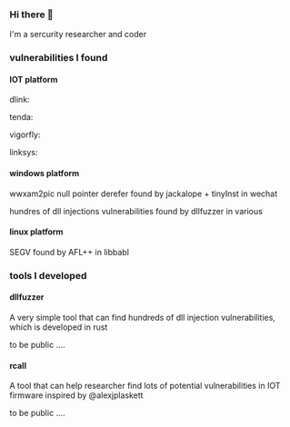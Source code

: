 ### Hi there 👋

<!--
**3072L/3072L** is a ✨ _special_ ✨ repository because its `README.md` (this file) appears on your GitHub profile.

Here are some ideas to get you started:

- 🔭 I’m currently working on ...
- 🌱 I’m currently learning ...
- 👯 I’m looking to collaborate on ...
- 🤔 I’m looking for help with ...
- 💬 Ask me about ...
- 📫 How to reach me: ...
- 😄 Pronouns: ...
- ⚡ Fun fact: ...
-->


I'm a sercurity researcher and coder


###  vulnerabilities I found


#### IOT platform

dlink:



tenda:



vigorfly:



linksys:




#### windows platform


wwxam2pic null pointer derefer found by jackalope + tinyInst in wechat


hundres of dll injections vulnerabilities found by dllfuzzer in various 

#### linux platform


SEGV found by AFL++ in libbabl


### tools I developed


#### dllfuzzer

A very simple tool that can find hundreds of dll injection vulnerabilities, which is developed in rust

to be public ....

#### rcall

A tool that can help researcher find  lots of potential  vulnerabilities in IOT firmware inspired by @alexjplaskett

to be public ....
